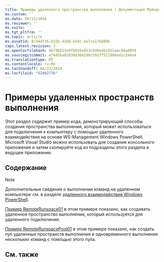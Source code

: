 ```yaml
---
title: Примеры удаленного пространства выполнения | Документация Майкрософт
ms.custom: ''
ms.date: 09/13/2016
ms.reviewer: ''
ms.suite: ''
ms.tgt_pltfrm: ''
ms.topic: article
ms.assetid: 8c44df35-b22b-41b0-b34c-ba7ce17b889b
caps.latest.revision: 7
ms.openlocfilehash: 4b79b533e9fb926e851c9d0eebc932aec80ad959
ms.sourcegitcommit: e7445ba8203da304286c591ff513900ad1c244a4
ms.translationtype: MT
ms.contentlocale: ru-RU
ms.lasthandoff: 04/23/2019
ms.locfileid: "62082776"
---
```

# <a name="remote-runspace-samples"></a>Примеры удаленных пространств выполнения

Этот раздел содержит пример кода, демонстрирующий способы создания пространства выполнения, который может использоваться для подключения к компьютеру с помощью удаленного взаимодействия на основе WS-Management Windows PowerShell. Microsoft Visual Studio можно использовать для создания консольного приложения и затем скопируйте код из подразделы этого раздела в ведущее приложение.

## <a name="in-this-section"></a>Содержание

> [!NOTE]
> Дополнительные сведения о выполнении команд на удаленном компьютере см. в разделе [удаленного взаимодействия Windows PowerShell](https://msdn.microsoft.com/en-us/library/ee706563(v=vs.85).aspx).

 [Пример RemoteRunspace01](./remoterunspace01-sample.md) в этом примере показано, как создавать удаленное пространство выполнения, который используется для удаленного подключения.

 [Пример RemoteRunspacePool01](./remoterunspacepool01-sample.md) в этом примере показано, как создать пул удаленных пространств выполнения и одновременного выполнения нескольких команд с помощью этого пула.

## <a name="see-also"></a>См. также
